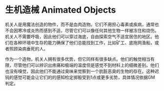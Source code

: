 # 生机造械 Animated Objects

机关人是用魔法创造的物件，而不是血肉造物。它们不用担心毒素或疾病，通常也不会因寒冷或炎热而感到不适，尽管它们可以像任何其他生物一样被冻住和烧伤。机关人不需要呼吸，因此他们可以穿过海底，自由探索空气不适宜居住的地区。他们在各种环境中生存的能力确保了他们总能找到工作，比如矿工、底拖网渔船，或者照顾染病垂死的人。

作为一个造物，机关人拥有很多优势，但它同样有很多缺点。他们的触觉相当有限，尽管他们可以辨识出疼痛和极端的温度但是感觉不到材料上的细微差别。他们也没有嗅觉，因此他们不能通过臭味来觉察到一个肮脏恶臭的生物的存在。这种迟钝的感觉可能会让它们的的感知检定掷骰受到1点或更多劣势，具体情况依据GM判定。

 
